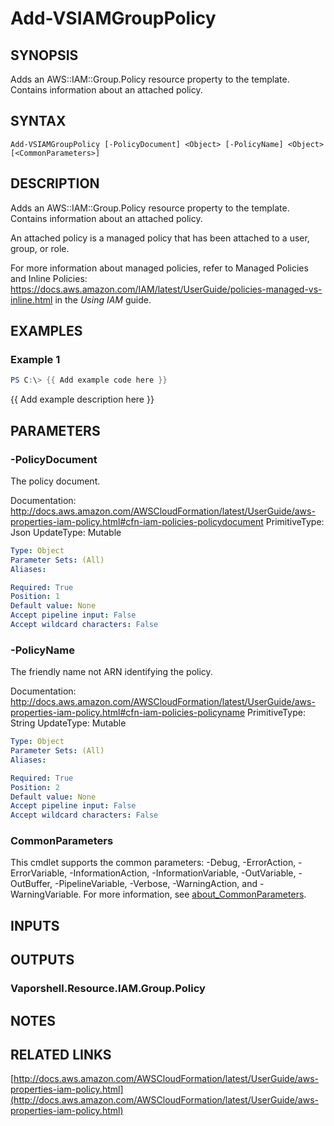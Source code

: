 # Add-VSIAMGroupPolicy

## SYNOPSIS
Adds an AWS::IAM::Group.Policy resource property to the template.
Contains information about an attached policy.

## SYNTAX

```
Add-VSIAMGroupPolicy [-PolicyDocument] <Object> [-PolicyName] <Object> [<CommonParameters>]
```

## DESCRIPTION
Adds an AWS::IAM::Group.Policy resource property to the template.
Contains information about an attached policy.

An attached policy is a managed policy that has been attached to a user, group, or role.

For more information about managed policies, refer to Managed Policies and Inline Policies: https://docs.aws.amazon.com/IAM/latest/UserGuide/policies-managed-vs-inline.html in the *Using IAM* guide.

## EXAMPLES

### Example 1
```powershell
PS C:\> {{ Add example code here }}
```

{{ Add example description here }}

## PARAMETERS

### -PolicyDocument
The policy document.

Documentation: http://docs.aws.amazon.com/AWSCloudFormation/latest/UserGuide/aws-properties-iam-policy.html#cfn-iam-policies-policydocument
PrimitiveType: Json
UpdateType: Mutable

```yaml
Type: Object
Parameter Sets: (All)
Aliases:

Required: True
Position: 1
Default value: None
Accept pipeline input: False
Accept wildcard characters: False
```

### -PolicyName
The friendly name not ARN identifying the policy.

Documentation: http://docs.aws.amazon.com/AWSCloudFormation/latest/UserGuide/aws-properties-iam-policy.html#cfn-iam-policies-policyname
PrimitiveType: String
UpdateType: Mutable

```yaml
Type: Object
Parameter Sets: (All)
Aliases:

Required: True
Position: 2
Default value: None
Accept pipeline input: False
Accept wildcard characters: False
```

### CommonParameters
This cmdlet supports the common parameters: -Debug, -ErrorAction, -ErrorVariable, -InformationAction, -InformationVariable, -OutVariable, -OutBuffer, -PipelineVariable, -Verbose, -WarningAction, and -WarningVariable. For more information, see [about_CommonParameters](http://go.microsoft.com/fwlink/?LinkID=113216).

## INPUTS

## OUTPUTS

### Vaporshell.Resource.IAM.Group.Policy
## NOTES

## RELATED LINKS

[http://docs.aws.amazon.com/AWSCloudFormation/latest/UserGuide/aws-properties-iam-policy.html](http://docs.aws.amazon.com/AWSCloudFormation/latest/UserGuide/aws-properties-iam-policy.html)

